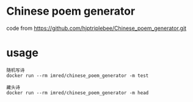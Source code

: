 # Chinese poem generator

code from https://github.com/hjptriplebee/Chinese_poem_generator.git

# usage

```
随机写诗
docker run --rm imred/chinese_poem_generator -m test 
```

```
藏头诗
docker run --rm imred/chinese_poem_generator -m head 
```

